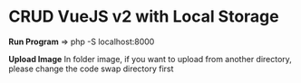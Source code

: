 # CRUD VueJS v2 with Local Storage

**Run Program** =>
php -S localhost:8000

**Upload Image**
In folder image, if you want to upload from another directory, 
please change the code swap directory first
